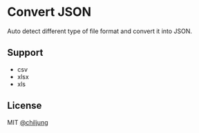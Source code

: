 # Convert JSON

Auto detect different type of file format and convert it into JSON.

## Support

- csv
- xlsx
- xls

## License

MIT [@chiljung](http://github.com/chilijung)
